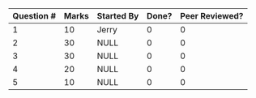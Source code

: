 Question # | Marks | Started By | Done? | Peer Reviewed?
--- | --- | --- | -- | --
1 | 10 | Jerry | 0 | 0 | 0
2 | 30 | NULL | 0 | 0 | 0
3 | 30 | NULL | 0 | 0 | 0
4 | 20 | NULL | 0 | 0 | 0
5 | 10 | NULL | 0 | 0 | 0
